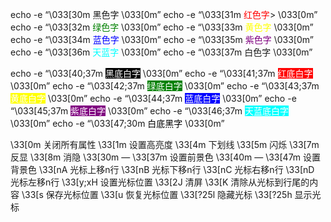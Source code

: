 echo -e “\033[30m 黑色字 \033[0m” 
echo -e “\033[31m <font color="red">红色字</font>> \033[0m” 
echo -e “\033[32m <font color="green">绿色字</font> \033[0m” 
echo -e “\033[33m <font color="yellow">黄色字</font> \033[0m” 
echo -e “\033[34m <font color="blue">蓝色字</font> \033[0m” 
echo -e “\033[35m <font color="purple">紫色字</font> \033[0m” 
echo -e “\033[36m <font color="cyan">天蓝字</font> \033[0m” 
echo -e “\033[37m 白色字 \033[0m”

echo -e “\033[40;37m <font style="background:black" color="white">黑底白字</font> \033[0m” 
echo -e “\033[41;37m <font style="background:red" color="white">红底白字</font> \033[0m” 
echo -e “\033[42;37m <font style="background:green" color="white">绿底白字</font> \033[0m” 
echo -e “\033[43;37m <font style="background:yellow" color="white">黄底白字</font> \033[0m” 
echo -e “\033[44;37m <font style="background:blue" color="white">蓝底白字</font> \033[0m” 
echo -e “\033[45;37m <font style="background:purple" color="white">紫底白字</font> \033[0m” 
echo -e “\033[46;37m <font style="background:cyan" color="white">天蓝底白字</font> \033[0m” 
echo -e “\033[47;30m <font style="background:white" color="black">白底黑字</font> \033[0m”

\33[0m 				关闭所有属性 
\33[1m 				设置高亮度 
\33[4m 				下划线 
\33[5m 				闪烁 
\33[7m 				反显 
\33[8m 				消隐 
\33[30m — \33[37m 	  设置前景色 
\33[40m — \33[47m 	  设置背景色 
\33[nA 				 光标上移n行 
\33[nB 				 光标下移n行 
\33[nC 				 光标右移n行 
\33[nD 				 光标左移n行 
\33[y;xH			 设置光标位置 
\33[2J 				  清屏 
\33[K 				 清除从光标到行尾的内容 
\33[s 				 保存光标位置 
\33[u 				 恢复光标位置 
\33[?25l 			   隐藏光标 
\33[?25h 			  显示光标